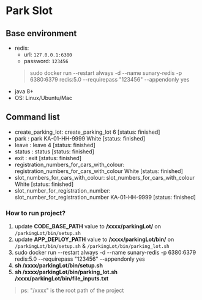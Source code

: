 # Park Slot

## Base environment

+ redis: 
    + url: `127.0.0.1:6380`  
    + password: `123456`
    > sudo docker run --restart always -d --name sunary-redis -p 6380:6379 redis:5.0 --requirepass "123456" --appendonly yes
+ java 8+
+ OS: Linux/Ubuntu/Mac


## Command list

+ create_parking_lot: create_parking_lot 6                                                                 [status: finished]
+ park : park KA-01-HH-9999 White                                                                          [status: finished]
+ leave : leave 4                                                                                          [status: finished]
+ status : status                                                                                          [status: finished]
+ exit : exit                                                                                              [status: finished]
+ registration_numbers_for_cars_with_colour: registration_numbers_for_cars_with_colour White               [status: finished]
+ slot_numbers_for_cars_with_colour: slot_numbers_for_cars_with_colour White                               [status: finished]
+ slot_number_for_registration_number: slot_number_for_registration_number KA-01-HH-9999                   [status: finished]

### How to run project?

1. update **CODE_BASE_PATH** value to **/xxxx/parkingLot/** on `/parkingLot/bin/setup.sh`
2. update **APP_DEPLOY_PATH** value to **/xxxx/parkingLot/bin/** on  `/parkingLot/bin/setup.sh` & `/parkingLot/bin/parking_lot.sh`
3. sudo docker run --restart always -d --name sunary-redis -p 6380:6379 redis:5.0 --requirepass "123456" --appendonly yes
4. **sh /xxxx/parkingLot/bin/setup.sh**
5. **sh /xxxx/parkingLot/bin/parking_lot.sh  /xxxx/parkingLot/bin/file_inputs.txt**
> ps: "/xxxx" is the root path of the project
